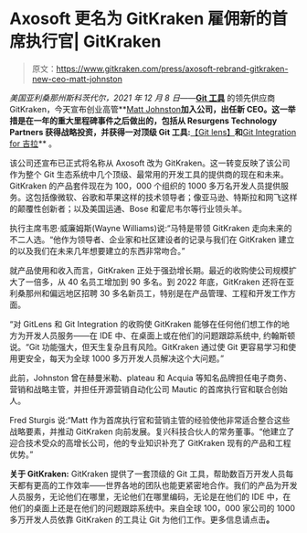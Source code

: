 # Axosoft 更名为 GitKraken 雇佣新的首席执行官| GitKraken

> 原文：<https://www.gitkraken.com/press/axosoft-rebrand-gitkraken-new-ceo-matt-johnston>

*美国亚利桑那州斯科茨代尔，2021 年 12 月 8 日*——[**Git 工具**](http://www.gitkraken.com) 的领先供应商 GitKraken，今天宣布创业高管**[Matt Johnston](https://www.linkedin.com/in/matthewpjohnston)**加入公司，出任新 CEO。这一举措是在一年的重大里程碑事件之后做出的，包括从 Resurgens Technology Partners 获得战略投资，并获得一对顶级 Git 工具:**[【Git lens】](https://www.gitkraken.com/blog/gitkraken-acquires-gitlens-for-visual-studio-code)**和**[Git Integration for 吉拉](https://www.gitkraken.com/blog/gitkraken-acquires-git-integration-jira-bigbrassband)** 。

该公司还宣布已正式将名称从 Axosoft 改为 GitKraken。这一转变反映了该公司作为整个 Git 生态系统中几个顶级、最常用的开发工具的提供商的现在和未来。GitKraken 的产品套件现在为 100，000 个组织的 1000 多万名开发人员提供服务。这包括像微软、谷歌和苹果这样的技术领导者；像亚马逊、特斯拉和网飞这样的颠覆性创新者；以及美国运通、Bose 和霍尼韦尔等行业领头羊。

执行主席韦恩·威廉姆斯(Wayne Williams)说:“马特是带领 GitKraken 走向未来的不二人选。“他作为领导者、企业家和社区建设者的记录与我们在 GitKraken 建立的以及我们在未来几年想要建立的东西非常吻合。”

就产品使用和收入而言，GitKraken 正处于强劲增长期。最近的收购使公司规模扩大了一倍多，从 40 名员工增加到 90 多名。到 2022 年底，GitKraken 还将在亚利桑那州和偏远地区招聘 30 多名新员工，特别是在产品管理、工程和开发工作方面。

“对 GitLens 和 Git Integration 的收购使 GitKraken 能够在任何他们想工作的地方为开发人员服务——在 IDE 中、在桌面上或在他们的问题跟踪系统中, 约翰斯顿 说。“Git 功能强大，但天生复杂且有风险。GitKraken 通过使 Git 更容易学习和使用更安全，每天为全球 1000 多万开发人员解决这个大问题。”

此前，Johnston 曾在赫曼米勒、plateau 和 Acquia 等知名品牌担任电子商务、营销和战略主管，并担任开源营销自动化公司 Mautic 的首席执行官和联合创始人。

Fred Sturgis 说:“Matt 作为首席执行官和营销主管的经验使他非常适合整合这些战略要素，并推动 GitKraken 向前发展。复兴科技合伙人的常务董事。“他建立了迎合技术受众的高增长公司，他的专业知识补充了 GitKraken 现有的产品和工程优势。”

**关于 GitKraken:** GitKraken 提供了一套顶级的 Git 工具，帮助数百万开发人员每天都有更高的工作效率——世界各地的团队也能更紧密地合作。我们的产品为开发人员服务，无论他们在哪里，无论他们在哪里编码，无论是在他们的 IDE 中，在他们的桌面上还是在他们的问题跟踪系统中。来自全球 100，000 家公司的 1000 多万开发人员依靠 GitKraken 的工具让 Git 为他们工作。更多信息请点击[](http://www.gitkraken.com)**。**
